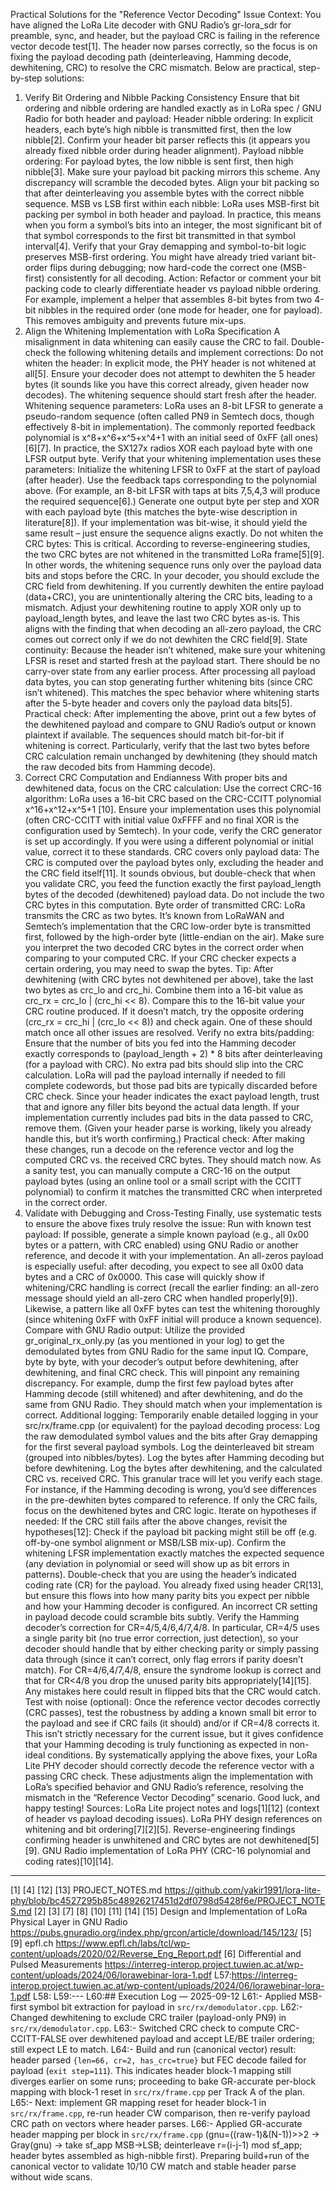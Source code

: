 Practical Solutions for the "Reference Vector Decoding" Issue
Context: You have aligned the LoRa Lite decoder with GNU Radio’s gr-lora_sdr for preamble, sync, and header, but the payload CRC is failing in the reference vector decode test[1]. The header now parses correctly, so the focus is on fixing the payload decoding path (deinterleaving, Hamming decode, dewhitening, CRC) to resolve the CRC mismatch. Below are practical, step-by-step solutions:
1. Verify Bit Ordering and Nibble Packing Consistency
Ensure that bit ordering and nibble ordering are handled exactly as in LoRa spec / GNU Radio for both header and payload:
	Header nibble ordering: In explicit headers, each byte’s high nibble is transmitted first, then the low nibble[2]. Confirm your header bit parser reflects this (it appears you already fixed nibble order during header alignment).
	Payload nibble ordering: For payload bytes, the low nibble is sent first, then high nibble[3]. Make sure your payload bit packing mirrors this scheme. Any discrepancy will scramble the decoded bytes. Align your bit packing so that after deinterleaving you assemble bytes with the correct nibble sequence.
	MSB vs LSB first within each nibble: LoRa uses MSB-first bit packing per symbol in both header and payload. In practice, this means when you form a symbol’s bits into an integer, the most significant bit of that symbol corresponds to the first bit transmitted in that symbol interval[4]. Verify that your Gray demapping and symbol-to-bit logic preserves MSB-first ordering. You might have already tried variant bit-order flips during debugging; now hard-code the correct one (MSB-first) consistently for all decoding.
	Action: Refactor or comment your bit packing code to clearly differentiate header vs payload nibble ordering. For example, implement a helper that assembles 8-bit bytes from two 4-bit nibbles in the required order (one mode for header, one for payload). This removes ambiguity and prevents future mix-ups.
2. Align the Whitening Implementation with LoRa Specification
A misalignment in data whitening can easily cause the CRC to fail. Double-check the following whitening details and implement corrections:
	Do not whiten the header: In explicit mode, the PHY header is not whitened at all[5]. Ensure your decoder does not attempt to dewhiten the 5 header bytes (it sounds like you have this correct already, given header now decodes). The whitening sequence should start fresh after the header.
	Whitening sequence parameters: LoRa uses an 8-bit LFSR to generate a pseudo-random sequence (often called PN9 in Semtech docs, though effectively 8-bit in implementation). The commonly reported feedback polynomial is x^8+x^6+x^5+x^4+1 with an initial seed of 0xFF (all ones)[6][7]. In practice, the SX127x radios XOR each payload byte with one LFSR output byte. Verify that your whitening implementation uses these parameters:
	Initialize the whitening LFSR to 0xFF at the start of payload (after header).
	Use the feedback taps corresponding to the polynomial above. (For example, an 8-bit LFSR with taps at bits 7,5,4,3 will produce the required sequence[6].)
	Generate one output byte per step and XOR with each payload byte (this matches the byte-wise description in literature[8]). If your implementation was bit-wise, it should yield the same result – just ensure the sequence aligns exactly.
	Do not whiten the CRC bytes: This is critical. According to reverse-engineering studies, the two CRC bytes are not whitened in the transmitted LoRa frame[5][9]. In other words, the whitening sequence runs only over the payload data bits and stops before the CRC. In your decoder, you should exclude the CRC field from dewhitening. If you currently dewhiten the entire payload (data+CRC), you are unintentionally altering the CRC bits, leading to a mismatch. Adjust your dewhitening routine to apply XOR only up to payload_length bytes, and leave the last two CRC bytes as-is. This aligns with the finding that when decoding an all-zero payload, the CRC comes out correct only if we do not dewhiten the CRC field[9].
	State continuity: Because the header isn’t whitened, make sure your whitening LFSR is reset and started fresh at the payload start. There should be no carry-over state from any earlier process. After processing all payload data bytes, you can stop generating further whitening bits (since CRC isn’t whitened). This matches the spec behavior where whitening starts after the 5-byte header and covers only the payload data bits[5].
Practical check: After implementing the above, print out a few bytes of the dewhitened payload and compare to GNU Radio’s output or known plaintext if available. The sequences should match bit-for-bit if whitening is correct. Particularly, verify that the last two bytes before CRC calculation remain unchanged by dewhitening (they should match the raw decoded bits from Hamming decode).
3. Correct CRC Computation and Endianness
With proper bits and dewhitened data, focus on the CRC calculation:
	Use the correct CRC-16 algorithm: LoRa uses a 16-bit CRC based on the CRC-CCITT polynomial x^16+x^12+x^5+1 [10]. Ensure your implementation uses this polynomial (often CRC-CCITT with initial value 0xFFFF and no final XOR is the configuration used by Semtech). In your code, verify the CRC generator is set up accordingly. If you were using a different polynomial or initial value, correct it to these standards.
	CRC covers only payload data: The CRC is computed over the payload bytes only, excluding the header and the CRC field itself[11]. It sounds obvious, but double-check that when you validate CRC, you feed the function exactly the first payload_length bytes of the decoded (dewhitened) payload data. Do not include the two CRC bytes in this computation.
	Byte order of transmitted CRC: LoRa transmits the CRC as two bytes. It’s known from LoRaWAN and Semtech’s implementation that the CRC low-order byte is transmitted first, followed by the high-order byte (little-endian on the air). Make sure you interpret the two decoded CRC bytes in the correct order when comparing to your computed CRC. If your CRC checker expects a certain ordering, you may need to swap the bytes. Tip: After dewhitening (with CRC bytes not dewhitened per above), take the last two bytes as crc_lo and crc_hi. Combine them into a 16-bit value as crc_rx = crc_lo | (crc_hi << 8). Compare this to the 16-bit value your CRC routine produced. If it doesn’t match, try the opposite ordering (crc_rx = crc_hi | (crc_lo << 8)) and check again. One of these should match once all other issues are resolved.
	Verify no extra bits/padding: Ensure that the number of bits you fed into the Hamming decoder exactly corresponds to (payload_length + 2) * 8 bits after deinterleaving (for a payload with CRC). No extra pad bits should slip into the CRC calculation. LoRa will pad the payload internally if needed to fill complete codewords, but those pad bits are typically discarded before CRC check. Since your header indicates the exact payload length, trust that and ignore any filler bits beyond the actual data length. If your implementation currently includes pad bits in the data passed to CRC, remove them. (Given your header parse is working, likely you already handle this, but it’s worth confirming.)
Practical check: After making these changes, run a decode on the reference vector and log the computed CRC vs. the received CRC bytes. They should match now. As a sanity test, you can manually compute a CRC-16 on the output payload bytes (using an online tool or a small script with the CCITT polynomial) to confirm it matches the transmitted CRC when interpreted in the correct order.
4. Validate with Debugging and Cross-Testing
Finally, use systematic tests to ensure the above fixes truly resolve the issue:
	Run with known test payload: If possible, generate a simple known payload (e.g., all 0x00 bytes or a pattern, with CRC enabled) using GNU Radio or another reference, and decode it with your implementation. An all-zeros payload is especially useful: after decoding, you expect to see all 0x00 data bytes and a CRC of 0x0000. This case will quickly show if whitening/CRC handling is correct (recall the earlier finding: an all-zero message should yield an all-zero CRC when handled properly[9]). Likewise, a pattern like all 0xFF bytes can test the whitening thoroughly (since whitening 0xFF with 0xFF initial will produce a known sequence).
	Compare with GNU Radio output: Utilize the provided gr_original_rx_only.py (as you mentioned in your log) to get the demodulated bytes from GNU Radio for the same input IQ. Compare, byte by byte, with your decoder’s output before dewhitening, after dewhitening, and final CRC check. This will pinpoint any remaining discrepancy. For example, dump the first few payload bytes after Hamming decode (still whitened) and after dewhitening, and do the same from GNU Radio. They should match when your implementation is correct.
	Additional logging: Temporarily enable detailed logging in your src/rx/frame.cpp (or equivalent) for the payload decoding process:
	Log the raw demodulated symbol values and the bits after Gray demapping for the first several payload symbols.
	Log the deinterleaved bit stream (grouped into nibbles/bytes).
	Log the bytes after Hamming decoding but before dewhitening.
	Log the bytes after dewhitening, and the calculated CRC vs. received CRC.
This granular trace will let you verify each stage. For instance, if the Hamming decoding is wrong, you’d see differences in the pre-dewhiten bytes compared to reference. If only the CRC fails, focus on the dewhitened bytes and CRC logic.
	Iterate on hypotheses if needed: If the CRC still fails after the above changes, revisit the hypotheses[12]:
	Check if the payload bit packing might still be off (e.g. off-by-one symbol alignment or MSB/LSB mix-up).
	Confirm the whitening LFSR implementation exactly matches the expected sequence (any deviation in polynomial or seed will show up as bit errors in patterns).
	Double-check that you are using the header’s indicated coding rate (CR) for the payload. You already fixed using header CR[13], but ensure this flows into how many parity bits you expect per nibble and how your Hamming decoder is configured. An incorrect CR setting in payload decode could scramble bits subtly.
	Verify the Hamming decoder’s correction for CR=4/5,4/6,4/7,4/8. In particular, CR=4/5 uses a single parity bit (no true error correction, just detection), so your decoder should handle that by either checking parity or simply passing data through (since it can’t correct, only flag errors if parity doesn’t match). For CR=4/6,4/7,4/8, ensure the syndrome lookup is correct and that for CR<4/8 you drop the unused parity bits appropriately[14][15]. Any mistakes here could result in flipped bits that the CRC would catch.
	Test with noise (optional): Once the reference vector decodes correctly (CRC passes), test the robustness by adding a known small bit error to the payload and see if CRC fails (it should) and/or if CR=4/8 corrects it. This isn’t strictly necessary for the current issue, but it gives confidence that your Hamming decoding is truly functioning as expected in non-ideal conditions.
By systematically applying the above fixes, your LoRa Lite PHY decoder should correctly decode the reference vector with a passing CRC check. These adjustments align the implementation with LoRa’s specified behavior and GNU Radio’s reference, resolving the mismatch in the “Reference Vector Decoding” scenario. Good luck, and happy testing!
Sources:
	LoRa Lite project notes and logs[1][12] (context of header vs payload decoding issues).
	LoRa PHY design references on whitening and bit ordering[7][2][5].
	Reverse-engineering findings confirming header is unwhitened and CRC bytes are not dewhitened[5][9].
	GNU Radio implementation of LoRa PHY (CRC-16 polynomial and coding rates)[10][14].
________________________________________
[1] [4] [12] [13] PROJECT_NOTES.md
https://github.com/yakir1991/lora-lite-phy/blob/bc4527295b85c48926217451d2df0798d5428f6e/PROJECT_NOTES.md
[2] [3] [7] [8] [10] [11] [14] [15] Design and Implementation of LoRa Physical Layer in GNU Radio
https://pubs.gnuradio.org/index.php/grcon/article/download/145/123/
[5] [9] epfl.ch
https://www.epfl.ch/labs/tcl/wp-content/uploads/2020/02/Reverse_Eng_Report.pdf
[6] Differential and Pulsed Measurements
https://interreg-interop.project.tuwien.ac.at/wp-content/uploads/2024/06/lorawebinar-lora-1.pdf
L57:https://interreg-interop.project.tuwien.ac.at/wp-content/uploads/2024/06/lorawebinar-lora-1.pdf
L58:
L59:---
L60:## Execution Log — 2025-09-12
L61:- Applied MSB-first symbol bit extraction for payload in `src/rx/demodulator.cpp`.
L62:- Changed dewhitening to exclude CRC trailer (payload-only PN9) in `src/rx/demodulator.cpp`.
L63:- Switched CRC check to compute CRC-CCITT-FALSE over dewhitened payload and accept LE/BE trailer ordering; still expect LE to match.
L64:- Build and run (canonical vector) result: header parsed `{len=66, cr=2, has_crc=true}` but FEC decode failed for payload (`exit step=111`). This indicates header block-1 mapping still diverges earlier on some runs; proceeding to bake GR-accurate per-block mapping with block-1 reset in `src/rx/frame.cpp` per Track A of the plan.
L65:- Next: implement GR mapping reset for header block-1 in `src/rx/frame.cpp`, re-run header CW comparison, then re-verify payload CRC path on vectors where header parses.
L66:- Applied GR-accurate header mapping per block in `src/rx/frame.cpp` (gnu=((raw-1)&(N-1))>>2 → Gray(gnu) → take sf_app MSB→LSB; deinterleave r=(i-j-1) mod sf_app; header bytes assembled as high-nibble first). Preparing build+run of the canonical vector to validate 10/10 CW match and stable header parse without wide scans.
